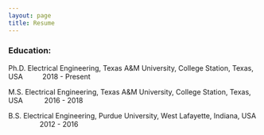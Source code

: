 ```yaml
---
layout: page
title: Resume
---
```



### Education:
Ph.D.  Electrical Engineering, Texas A&M University, College Station, Texas, USA   &nbsp;&nbsp;&nbsp;&nbsp;&nbsp;&nbsp;&nbsp;&nbsp;  2018 -  Present <br>

M.S.   Electrical Engineering, Texas A&M University, College Station, Texas, USA   &nbsp;&nbsp;&nbsp;&nbsp;&nbsp;&nbsp;&nbsp;&nbsp;&nbsp;  2016 -  2018 <br>

B.S.   Electrical Engineering, Purdue University, West Lafayette, Indiana, USA   &nbsp;&nbsp;      &nbsp;&nbsp;&nbsp;&nbsp;&nbsp;&nbsp;&nbsp;&nbsp;&nbsp;&nbsp;&nbsp;&nbsp;  2012 - 2016 <br>

